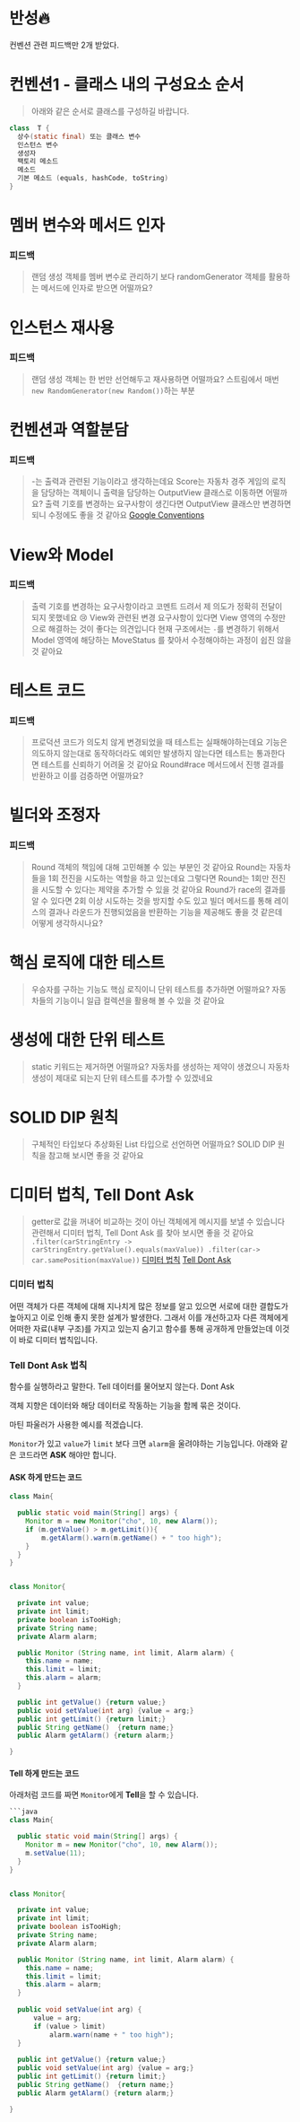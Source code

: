 # 반성🔥
컨벤션 관련 피드백만 2개 받았다.

# 컨벤션1 - 클래스 내의 구성요소 순서
> 아래와 같은 순서로 클래스를 구성하길 바랍니다.
```java
class  T {
  상수(static final) 또는 클래스 변수  
  인스턴스 변수  
  생성자  
  팩토리 메소드  
  메소드  
  기본 메소드 (equals, hashCode, toString)  
}
```

# 멤버 변수와 메서드 인자
### 피드백
> 랜덤 생성 객체를 멤버 변수로 관리하기 보다 randomGenerator 객체를 활용하는 메서드에 인자로 받으면 어떨까요?

# 인스턴스 재사용
### 피드백
> 랜덤 생성 객체는 한 번만 선언해두고 재사용하면 어떨까요? 
> 스트림에서 매번 `new RandomGenerator(new Random())`하는 부분


# 컨벤션과 역할분담
### 피드백
> -는 출력과 관련된 기능이라고 생각하는데요 
> Score는 자동차 경주 게임의 로직을 담당하는 객체이니 출력을 담당하는 OutputView 클래스로 이동하면 어떨까요? 
> 출력 기호를 변경하는 요구사항이 생긴다면 OutputView 클래스만 변경하면 되니 수정에도 좋을 것 같아요
[Google Conventions](https://google.github.io/styleguide/javaguide.html#s4.8.7-modifiers)

# View와 Model
### 피드백
> 출력 기호를 변경하는 요구사항이라고 코멘트 드려서 제 의도가 정확히 전달이 되지 못했네요 😢
> View와 관련된 변경 요구사항이 있다면 View 영역의 수정만으로 해결하는 것이 좋다는 의견입니다
> 현재 구조에서는 `-`를 변경하기 위해서 Model 영역에 해당하는 MoveStatus 를 찾아서 수정해야하는 과정이 쉽진 않을 것 같아요

# 테스트 코드
### 피드백
> 프로덕션 코드가 의도치 않게 변경되었을 때 테스트는 실패해야하는데요 
> 기능은 의도하지 않는대로 동작하더라도 예외만 발생하지 않는다면 테스트는 통과한다면 테스트를 신뢰하기 어려울 것 같아요 
> Round#race 메서드에서 진행 결과를 반환하고 이를 검증하면 어떨까요?

# 빌더와 조정자
### 피드백
> Round 객체의 책임에 대해 고민해볼 수 있는 부분인 것 같아요
> Round는 자동차들을 1회 전진을 시도하는 역할을 하고 있는데요
> 그렇다면 Round는 1회만 전진을 시도할 수 있다는 제약을 추가할 수 있을 것 같아요
> Round가 race의 결과를 알 수 있다면 2회 이상 시도하는 것을 방지할 수도 있고
> 빌더 메서드를 통해 레이스의 결과나 라운드가 진행되었음을 반환하는 기능을 제공해도 좋을 것 같은데 어떻게 생각하시나요?

# 핵심 로직에 대한 테스트 
> 우승자를 구하는 기능도 핵심 로직이니 단위 테스트를 추가하면 어떨까요?
> 자동차들의 기능이니 일급 컬렉션을 활용해 볼 수 있을 것 같아요

# 생성에 대한 단위 테스트
> static 키워드는 제거하면 어떨까요?
> 자동차를 생성하는 제약이 생겼으니 자동차 생성이 제대로 되는지 단위 테스트를 추가할 수 있겠네요

# SOLID DIP 원칙
> 구체적인 타입보다 추상화된 List 타입으로 선언하면 어떨까요? 
> SOLID DIP 원칙을 참고해 보시면 좋을 것 같아요 

# 디미터 법칙, Tell Dont Ask
> getter로 값을 꺼내어 비교하는 것이 아닌 객체에게 메시지를 보낼 수 있습니다
> 관련해서 디미터 법칙, Tell Dont Ask 를 찾아 보시면 좋을 것 같아요
`
.filter(carStringEntry -> carStringEntry.getValue().equals(maxValue))
.filter(car-> car.samePosition(maxValue))
`
[디미터 법칙](https://dkswnkk.tistory.com/687)
[Tell Dont Ask](https://martinfowler.com/bliki/TellDontAsk.html)

### 디미터 법칙
어떤 객체가 다른 객체에 대해 지나치게 많은 정보를 알고 있으면 서로에 대한 결합도가 높아지고 이로 인해 좋지 못한 설계가 발생한다. 
그래서 이를 개선하고자 다른 객체에게 어떠한 자료(내부 구조)를 가지고 있는지 숨기고 함수를 통해 공개하게 만들었는데 이것이 바로 디미터 법칙입니다.

### Tell Dont Ask 법칙
함수를 실행하라고 말한다. Tell
데이터를 물어보지 않는다. Dont Ask

객체 지향은 데이터와 해당 데이터로 작동하는 기능을 함께 묶은 것이다.

마틴 파울러가 사용한 예시를 적겠습니다. 

`Monitor`가 있고 `value`가 `limit` 보다 크면 `alarm`을 울려야하는 기능입니다.
아래와 같은 코드라면 **ASK** 해야만 합니다.

#### ASK 하게 만드는 코드
```java
class Main{

  public static void main(String[] args) {
    Monitor m = new Monitor("cho", 10, new Alarm());
    if (m.getValue() > m.getLimit()){
        m.getAlarm().warn(m.getName() + " too high");
    }
  }
}


class Monitor{

  private int value;
  private int limit;
  private boolean isTooHigh;
  private String name;
  private Alarm alarm;

  public Monitor (String name, int limit, Alarm alarm) {
    this.name = name;
    this.limit = limit;
    this.alarm = alarm;
  }

  public int getValue() {return value;}
  public void setValue(int arg) {value = arg;}
  public int getLimit() {return limit;}
  public String getName()  {return name;}
  public Alarm getAlarm() {return alarm;}

}
```
#### Tell 하게 만드는 코드
아래처럼 코드를 짜면 `Monitor`에게 **Tell**을 할 수 있습니다. 

```java
```java
class Main{

  public static void main(String[] args) {
    Monitor m = new Monitor("cho", 10, new Alarm());
    m.setValue(11);
  }
}


class Monitor{

  private int value;
  private int limit;
  private boolean isTooHigh;
  private String name;
  private Alarm alarm;

  public Monitor (String name, int limit, Alarm alarm) {
    this.name = name;
    this.limit = limit;
    this.alarm = alarm;
  }
  
  public void setValue(int arg) {
      value = arg;
      if (value > limit)
          alarm.warn(name + " too high");
  }
  
  public int getValue() {return value;}
  public void setValue(int arg) {value = arg;}
  public int getLimit() {return limit;}
  public String getName()  {return name;}
  public Alarm getAlarm() {return alarm;}

}
```
```
